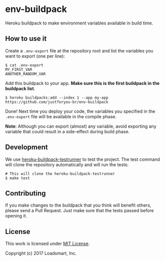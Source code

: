 env-buildpack
=============

Heroku buildpack to make environment variables available in build time.

How to use it
-------------

Create a `.env-export` file at the repository root and list the
variables you want to export (one per line):

    $ cat .env-export
    MY_FIRST_VAR
    ANOTHER_RANDOM_VAR

Add this buildpack to your app. **Make sure this is the first buildpack
in the buildpack list**.

    $ heroku buildpacks:add --index 1 --app my-app https://github.com/justforyou-br/env-buildpack

Done! Next time you deploy your code, the variables you specified in
the `.env-export` file will be available in the compile phase. 

**Note**: Although you can export (almost) any variable, avoid
exporting any variable that could result in a side-effect during build
phase. 

Development
-----------

We use [heroku-buildpack-testrunner](https://github.com/heroku/heroku-buildpack-testrunner)
to test the project. The test command will clone the repository
automatically and will run the tests:

    # This will clone the heroku-buildpack-testrunner
    $ make test

Contributing
------------

If you make changes to the buildpack that you think will benefit others,
please send a Pull Request. Just make sure that the tests passed before
opening it.

License
-------

This work is licensed under [MIT License](./LICENSE).

Copyright (c) 2017 Loadsmart, Inc.
